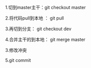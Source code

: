 1.切到master主干：git checkout master

2.将代码pull到本地 ： git pull

3.再切到分支： git checkout dev

4.合并主干的到本地： git merge master

3.修改冲突

5.git commit